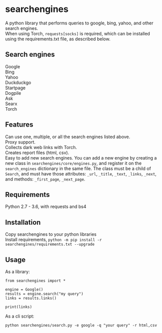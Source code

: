 # searchengines
A python library that performs queries to google, bing, yahoo, and other search engines.  
When using Torch, `requests[socks]` is required, which can be installed using the requirements.txt file, as described below.

## Search engines  
Google  
Bing  
Yahoo  
Duckduckgo  
Startpage  
Dogpile  
Ask  
Searx  
Torch  

## Features  
Can use one, multiple, or all the search engines listed above.  
Proxy support.  
Collects dark web links with Torch.  
Creates report files (html, csv).  
Easy to add new search engines. You can add a new engine by creating a new class in `searchengines/core/engines.py`, and register it on the `search_engines` dictionary in the same file. The class must be a child of `Search`, and must have those attributes: `_url`, `_title`, `_text`, `_links`, `_next`, and methods: `_first_page`, `_next_page`.

## Requirements  
Python 2.7 - 3.6, with requests and bs4  

## Installation  
Copy searchengines to your python libraries  
Install requirements,  `python -m pip install -r searchengines/requirements.txt --upgrade`  

## Usage  
As a library:  

```
from searchengines import *

engine = Google()
results = engine.search("my query")
links = results.links()

print(links)
```

As a cli script:  

```  
python searchengines/search.py -e google -q "your query" -r html,csv
```
